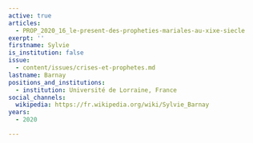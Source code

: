 ```yaml
---
active: true
articles:
  - PROP_2020_16_le-present-des-propheties-mariales-au-xixe-siecle
exerpt: ''
firstname: Sylvie
is_institution: false
issue:
  - content/issues/crises-et-prophetes.md
lastname: Barnay
positions_and_institutions:
  - institution: Université de Lorraine, France
social_channels:
  wikipedia: https://fr.wikipedia.org/wiki/Sylvie_Barnay
years:
  - 2020

---
```

